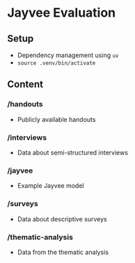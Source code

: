 # Jayvee Evaluation

## Setup
- Dependency management using `uv`
- `source .venv/bin/activate`

## Content
### /handouts
- Publicly available handouts

### /interviews
- Data about semi-structured interviews

### /jayvee
- Example Jayvee model

### /surveys
- Data about descriptive surveys

### /thematic-analysis
- Data from the thematic analysis